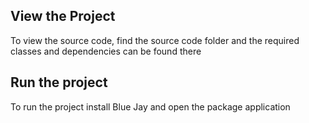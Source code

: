 ## View the Project
To view the source code, find the source code folder and the required classes and dependencies can be found there

## Run the project
To run the project install Blue Jay and open the package application
